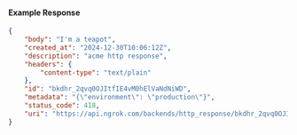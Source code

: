 <!-- Code generated for API Clients. DO NOT EDIT. -->

#### Example Response

```json
{
	"body": "I'm a teapot",
	"created_at": "2024-12-30T10:06:12Z",
	"description": "acme http response",
	"headers": {
		"content-type": "text/plain"
	},
	"id": "bkdhr_2qvq0OJItfIE4vM0hElVaNdNiWD",
	"metadata": "{\"environment\": \"production\"}",
	"status_code": 418,
	"uri": "https://api.ngrok.com/backends/http_response/bkdhr_2qvq0OJItfIE4vM0hElVaNdNiWD"
}
```
